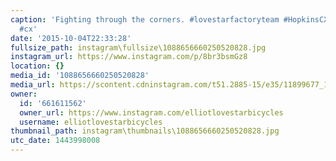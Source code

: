 ```yaml
---
caption: 'Fighting through the corners. #lovestarfactoryteam #HopkinsCX #cyclocross
  #cx'
date: '2015-10-04T22:33:28'
fullsize_path: instagram\fullsize\1088656660250520828.jpg
instagram_url: https://www.instagram.com/p/8br3bsmGz8
location: {}
media_id: '1088656660250520828'
media_url: https://scontent.cdninstagram.com/t51.2885-15/e35/11899677_1476776639298490_822144070_n.jpg?ig_cache_key=MTA4ODY1NjY2MDI1MDUyMDgyOA%3D%3D.2
owner:
  id: '661611562'
  owner_url: https://www.instagram.com/elliotlovestarbicycles
  username: elliotlovestarbicycles
thumbnail_path: instagram\thumbnails\1088656660250520828.jpg
utc_date: 1443998008
---
```

